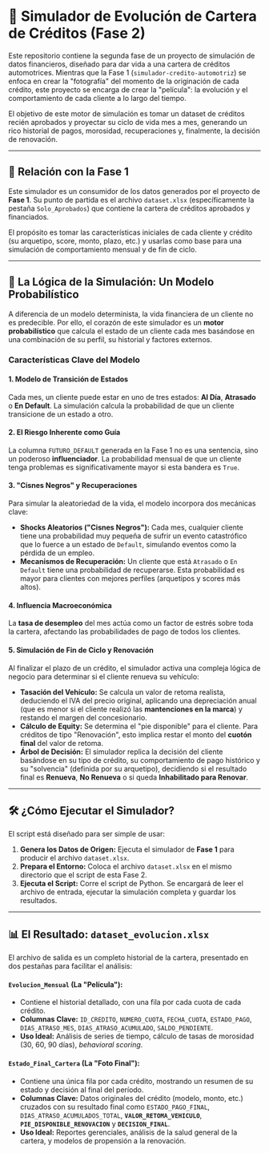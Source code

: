 # 🚀 Simulador de Evolución de Cartera de Créditos (Fase 2)

Este repositorio contiene la segunda fase de un proyecto de simulación de datos financieros, diseñado para dar vida a una cartera de créditos automotrices. Mientras que la Fase 1 (`simulador-credito-automotriz`) se enfoca en crear la "fotografía" del momento de la originación de cada crédito, este proyecto se encarga de crear la "película": la evolución y el comportamiento de cada cliente a lo largo del tiempo.

El objetivo de este motor de simulación es tomar un dataset de créditos recién aprobados y proyectar su ciclo de vida mes a mes, generando un rico historial de pagos, morosidad, recuperaciones y, finalmente, la decisión de renovación.

---
## 🔗 Relación con la Fase 1

Este simulador es un consumidor de los datos generados por el proyecto de **Fase 1**. Su punto de partida es el archivo `dataset.xlsx` (específicamente la pestaña `Solo_Aprobados`) que contiene la cartera de créditos aprobados y financiados.

El propósito es tomar las características iniciales de cada cliente y crédito (su arquetipo, score, monto, plazo, etc.) y usarlas como base para una simulación de comportamiento mensual y de fin de ciclo.

---
## 🧠 La Lógica de la Simulación: Un Modelo Probabilístico

A diferencia de un modelo determinista, la vida financiera de un cliente no es predecible. Por ello, el corazón de este simulador es un **motor probabilístico** que calcula el estado de un cliente cada mes basándose en una combinación de su perfil, su historial y factores externos.

### Características Clave del Modelo

#### 1. Modelo de Transición de Estados
Cada mes, un cliente puede estar en uno de tres estados: **Al Día**, **Atrasado** o **En Default**. La simulación calcula la probabilidad de que un cliente transicione de un estado a otro.

#### 2. El Riesgo Inherente como Guía
La columna `FUTURO_DEFAULT` generada en la Fase 1 no es una sentencia, sino un poderoso **influenciador**. La probabilidad mensual de que un cliente tenga problemas es significativamente mayor si esta bandera es `True`.

#### 3. "Cisnes Negros" y Recuperaciones
Para simular la aleatoriedad de la vida, el modelo incorpora dos mecánicas clave:
* **Shocks Aleatorios ("Cisnes Negros"):** Cada mes, cualquier cliente tiene una probabilidad muy pequeña de sufrir un evento catastrófico que lo fuerce a un estado de `Default`, simulando eventos como la pérdida de un empleo.
* **Mecanismos de Recuperación:** Un cliente que está `Atrasado` o `En Default` tiene una probabilidad de recuperarse. Esta probabilidad es mayor para clientes con mejores perfiles (arquetipos y scores más altos).

#### 4. Influencia Macroeconómica
La **tasa de desempleo** del mes actúa como un factor de estrés sobre toda la cartera, afectando las probabilidades de pago de todos los clientes.

#### 5. Simulación de Fin de Ciclo y Renovación
Al finalizar el plazo de un crédito, el simulador activa una compleja lógica de negocio para determinar si el cliente renueva su vehículo:
* **Tasación del Vehículo:** Se calcula un valor de retoma realista, deduciendo el IVA del precio original, aplicando una depreciación anual (que es menor si el cliente realizó las **mantenciones en la marca**) y restando el margen del concesionario.
* **Cálculo de Equity:** Se determina el "pie disponible" para el cliente. Para créditos de tipo "Renovación", esto implica restar el monto del **cuotón final** del valor de retoma.
* **Árbol de Decisión:** El simulador replica la decisión del cliente basándose en su tipo de crédito, su comportamiento de pago histórico y su "solvencia" (definida por su arquetipo), decidiendo si el resultado final es **Renueva**, **No Renueva** o si queda **Inhabilitado para Renovar**.

---
## 🛠️ ¿Cómo Ejecutar el Simulador?

El script está diseñado para ser simple de usar:

1.  **Genera los Datos de Origen:** Ejecuta el simulador de **Fase 1** para producir el archivo `dataset.xlsx`.
2.  **Prepara el Entorno:** Coloca el archivo `dataset.xlsx` en el mismo directorio que el script de esta Fase 2.
3.  **Ejecuta el Script:** Corre el script de Python. Se encargará de leer el archivo de entrada, ejecutar la simulación completa y guardar los resultados.

---
## 📊 El Resultado: `dataset_evolucion.xlsx`

El archivo de salida es un completo historial de la cartera, presentado en dos pestañas para facilitar el análisis:

#### `Evolucion_Mensual` (La "Película"):
* Contiene el historial detallado, con una fila por cada cuota de cada crédito.
* **Columnas Clave:** `ID_CREDITO`, `NUMERO_CUOTA`, `FECHA_CUOTA`, `ESTADO_PAGO`, `DIAS_ATRASO_MES`, `DIAS_ATRASO_ACUMULADO`, `SALDO_PENDIENTE`.
* **Uso Ideal:** Análisis de series de tiempo, cálculo de tasas de morosidad (30, 60, 90 días), *behavioral scoring*.

#### `Estado_Final_Cartera` (La "Foto Final"):
* Contiene una única fila por cada crédito, mostrando un resumen de su estado y decisión al final del período.
* **Columnas Clave:** Datos originales del crédito (modelo, monto, etc.) cruzados con su resultado final como `ESTADO_PAGO_FINAL`, `DIAS_ATRASO_ACUMULADOS_TOTAL`, **`VALOR_RETOMA_VEHICULO`**, **`PIE_DISPONIBLE_RENOVACION`** y **`DECISION_FINAL`**.
* **Uso Ideal:** Reportes gerenciales, análisis de la salud general de la cartera, y modelos de propensión a la renovación.
